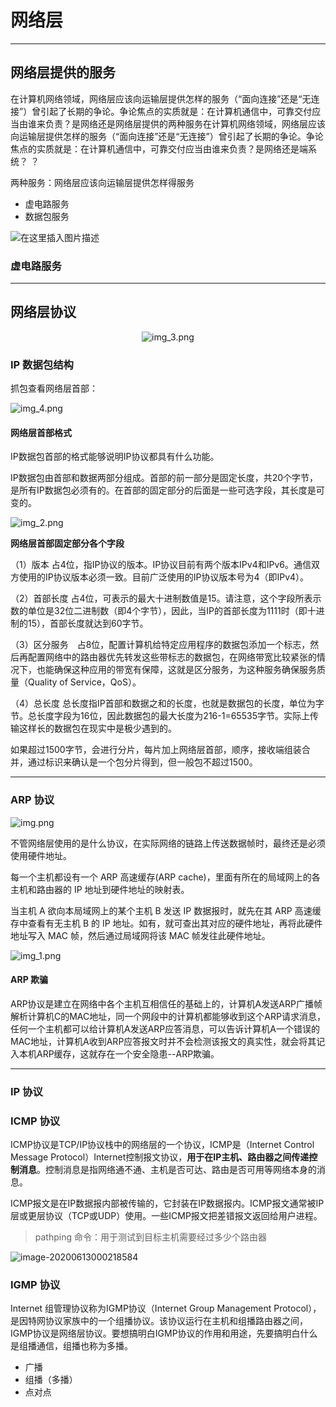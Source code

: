 # 网络层

---

## 网络层提供的服务

在计算机网络领域，网络层应该向运输层提供怎样的服务（“面向连接”还是“无连接”）曾引起了长期的争论。争论焦点的实质就是：在计算机通信中，可靠交付应当由谁来负责？是网络还是网络层提供的两种服务在计算机网络领域，网络层应该向运输层提供怎样的服务（“面向连接”还是“无连接”）曾引起了长期的争论。争论焦点的实质就是：在计算机通信中，可靠交付应当由谁来负责？是网络还是端系统？ ？

两种服务：网络层应该向运输层提供怎样得服务

- 虚电路服务
- 数据包服务

![在这里插入图片描述](04-NetworkLayer.assets/6b29f716159085ce816fff67b3182fde.png)

### 虚电路服务



---

## 网络层协议

<div align="center">

![img_3.png](04-NetworkLayer.assets/img_3.png)

</div>

### IP 数据包结构

抓包查看网络层首部：

![img_4.png](04-NetworkLayer.assets/img_4.png)

#### 网络层首部格式

IP数据包首部的格式能够说明IP协议都具有什么功能。

IP数据包由首部和数据两部分组成。首部的前一部分是固定长度，共20个字节，是所有IP数据包必须有的。在首部的固定部分的后面是一些可选字段，其长度是可变的。

![img_2.png](04-NetworkLayer.assets/img_2.png)

**网络层首部固定部分各个字段**

（1）版本 占4位，指IP协议的版本。IP协议目前有两个版本IPv4和IPv6。通信双方使用的IP协议版本必须一致。目前广泛使用的IP协议版本号为4（即IPv4）。

（2）首部长度 占4位，可表示的最大十进制数值是15。请注意，这个字段所表示数的单位是32位二进制数（即4个字节），因此，当IP的首部长度为1111时（即十进制的15），首部长度就达到60字节。

（3）区分服务　占8位，配置计算机给特定应用程序的数据包添加一个标志，然后再配置网络中的路由器优先转发这些带标志的数据包，在网络带宽比较紧张的情况下，也能确保这种应用的带宽有保障，这就是区分服务，为这种服务确保服务质量（Quality of Service，QoS）。

（4）总长度 总长度指IP首部和数据之和的长度，也就是数据包的长度，单位为字节。总长度字段为16位，因此数据包的最大长度为216-1=65535字节。实际上传输这样长的数据包在现实中是极少遇到的。

如果超过1500字节，会进行分片，每片加上网络层首部，顺序，接收端组装合并，通过标识来确认是一个包分片得到，但一般包不超过1500。

---

### ARP 协议

![img.png](04-NetworkLayer.assets/img.png)

不管网络层使用的是什么协议，在实际网络的链路上传送数据帧时，最终还是必须使用硬件地址。

每一个主机都设有一个 ARP 高速缓存(ARP cache)，里面有所在的局域网上的各主机和路由器的 IP 地址到硬件地址的映射表。

当主机 A 欲向本局域网上的某个主机 B 发送 IP 数据报时，就先在其 ARP 高速缓存中查看有无主机 B 的 IP 地址。如有，就可查出其对应的硬件地址，再将此硬件地址写入 MAC 帧，然后通过局域网将该 MAC 帧发往此硬件地址。

![img_1.png](04-NetworkLayer.assets/img_1.png)

#### ARP 欺骗

ARP协议是建立在网络中各个主机互相信任的基础上的，计算机A发送ARP广播帧解析计算机C的MAC地址，同一个网段中的计算机都能够收到这个ARP请求消息，任何一个主机都可以给计算机A发送ARP应答消息，可以告诉计算机A一个错误的MAC地址，计算机A收到ARP应答报文时并不会检测该报文的真实性，就会将其记入本机ARP缓存，这就存在一个安全隐患--ARP欺骗。



---

### IP 协议








### ICMP 协议

ICMP协议是TCP/IP协议栈中的网络层的一个协议，ICMP是（Internet Control Message Protocol）Internet控制报文协议，**用于在IP主机、路由器之间传递控制消息**。控制消息是指网络通不通、主机是否可达、路由是否可用等网络本身的消息。

ICMP报文是在IP数据报内部被传输的，它封装在IP数据报内。ICMP报文通常被IP层或更层协议（TCP或UDP）使用。一些ICMP报文把差错报文返回给用户进程。

> pathping 命令：用于测试到目标主机需要经过多少个路由器

![image-20200613000218584](04-NetworkLayer.assets/format,png.png)



### IGMP 协议

Internet 组管理协议称为IGMP协议（Internet Group Management Protocol），是因特网协议家族中的一个组播协议。该协议运行在主机和组播路由器之间，IGMP协议是网络层协议。要想搞明白IGMP协议的作用和用途，先要搞明白什么是组播通信，组播也称为多播。

- 广播
- 组播（多播）
- 点对点







